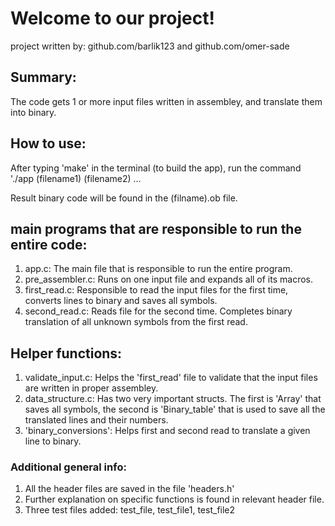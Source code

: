 # Welcome to our project!

project written by: github.com/barlik123 and github.com/omer-sade

## Summary: 
The code gets 1 or more input files written in assembley, and translate them into binary. 

## How to use: 
After typing 'make' in the terminal (to build the app), run the command './app (filename1) (filename2) ...

Result binary code will be found in the (filname).ob file.

## main programs that are responsible to run the entire code:

1. app.c: The main file that is responsible to run the entire program.
2. pre_assembler.c: Runs on one input file and expands all of its macros.
3. first_read.c: Responsible to read the input files for the first time, converts lines to binary and saves all symbols.
4. second_read.c: Reads file for the second time. Completes binary translation of all unknown symbols from the first read.

## Helper functions:
1. validate_input.c: Helps the 'first_read' file to validate that the input files are written in proper assembley.
2. data_structure.c: Has two very important structs. The first is 'Array' that saves all symbols, the second is 'Binary_table' that is used to save all the translated lines and their numbers.
3. 'binary_conversions': Helps first and second read to translate a given line to binary.
 
### Additional general info:
1. All the header files are saved in the file 'headers.h'
2. Further explanation on specific functions is found in relevant header file.
3. Three test files added: test_file, test_file1, test_file2
